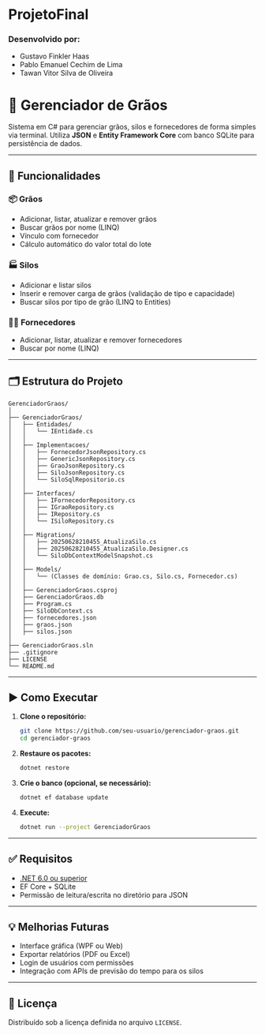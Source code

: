 # ProjetoFinal

### Desenvolvido por: 
- Gustavo Finkler Haas
- Pablo Emanuel Cechim de Lima
- Tawan Vitor Silva de Oliveira

# 🌾 Gerenciador de Grãos

Sistema em C# para gerenciar grãos, silos e fornecedores de forma simples via terminal. Utiliza **JSON** e **Entity Framework Core** com banco SQLite para persistência de dados.

---

## 🧭 Funcionalidades

### 📦 Grãos
- Adicionar, listar, atualizar e remover grãos
- Buscar grãos por nome (LINQ)
- Vínculo com fornecedor
- Cálculo automático do valor total do lote

### 🏭 Silos
- Adicionar e listar silos
- Inserir e remover carga de grãos (validação de tipo e capacidade)
- Buscar silos por tipo de grão (LINQ to Entities)

### 🧑‍🌾 Fornecedores
- Adicionar, listar, atualizar e remover fornecedores
- Buscar por nome (LINQ)

---

## 🗂 Estrutura do Projeto

```
GerenciadorGraos/
│
├── GerenciadorGraos/
│   ├── Entidades/
│   │   └── IEntidade.cs
│   │
│   ├── Implementacoes/
│   │   ├── FornecedorJsonRepository.cs
│   │   ├── GenericJsonRepository.cs
│   │   ├── GraoJsonRepository.cs
│   │   ├── SiloJsonRepository.cs
│   │   └── SiloSqlRepositorio.cs
│   │
│   ├── Interfaces/
│   │   ├── IFornecedorRepository.cs
│   │   ├── IGraoRepository.cs
│   │   ├── IRepository.cs
│   │   └── ISiloRepository.cs
│   │
│   ├── Migrations/
│   │   ├── 20250628210455_AtualizaSilo.cs
│   │   ├── 20250628210455_AtualizaSilo.Designer.cs
│   │   └── SiloDbContextModelSnapshot.cs
│   │
│   ├── Models/
│   │   └── (Classes de domínio: Grao.cs, Silo.cs, Fornecedor.cs)
│   │
│   ├── GerenciadorGraos.csproj
│   ├── GerenciadorGraos.db
│   ├── Program.cs
│   ├── SiloDbContext.cs
│   ├── fornecedores.json
│   ├── graos.json
│   ├── silos.json
│
├── GerenciadorGraos.sln
├── .gitignore
├── LICENSE
└── README.md
```

---

## ▶️ Como Executar

1. **Clone o repositório:**
   ```bash
   git clone https://github.com/seu-usuario/gerenciador-graos.git
   cd gerenciador-graos
   ```

2. **Restaure os pacotes:**
   ```bash
   dotnet restore
   ```

3. **Crie o banco (opcional, se necessário):**
   ```bash
   dotnet ef database update
   ```

4. **Execute:**
   ```bash
   dotnet run --project GerenciadorGraos
   ```

---

## ✅ Requisitos

- [.NET 6.0 ou superior](https://dotnet.microsoft.com/en-us/download)
- EF Core + SQLite
- Permissão de leitura/escrita no diretório para JSON

---

## 💡 Melhorias Futuras

- Interface gráfica (WPF ou Web)
- Exportar relatórios (PDF ou Excel)
- Login de usuários com permissões
- Integração com APIs de previsão do tempo para os silos

---

## 📄 Licença

Distribuído sob a licença definida no arquivo `LICENSE`.


